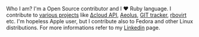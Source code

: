 Who I am?  I'm a Open Source contributor and I &#x2764; Ruby language.  I
contribute to [various projects](https://github.com/mfojtik) like [&#916;cloud
API](http://deltacloud.org), [Aeolus](http://www.aeolusproject.org), [GIT
tracker](http://github.com/mfojtik/tracker),
[rbovirt](http://github.com/mfojtik/rbovirt) etc.  I'm hopeless Apple user, but I
contribute also to Fedora and other Linux distributions. For more informations
refer to my [Linkedin](http://www.linkedin.com/in/michalfojtik) page.
